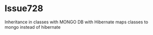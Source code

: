# Issue728
Inheritance in classes with MONGO DB with Hibernate maps classes to mongo instead of hibernate

